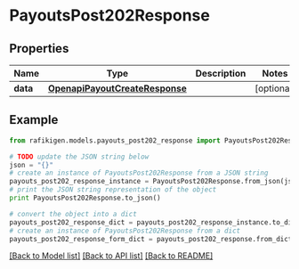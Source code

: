 # PayoutsPost202Response


## Properties
Name | Type | Description | Notes
------------ | ------------- | ------------- | -------------
**data** | [**OpenapiPayoutCreateResponse**](OpenapiPayoutCreateResponse.md) |  | [optional] 

## Example

```python
from rafikigen.models.payouts_post202_response import PayoutsPost202Response

# TODO update the JSON string below
json = "{}"
# create an instance of PayoutsPost202Response from a JSON string
payouts_post202_response_instance = PayoutsPost202Response.from_json(json)
# print the JSON string representation of the object
print PayoutsPost202Response.to_json()

# convert the object into a dict
payouts_post202_response_dict = payouts_post202_response_instance.to_dict()
# create an instance of PayoutsPost202Response from a dict
payouts_post202_response_form_dict = payouts_post202_response.from_dict(payouts_post202_response_dict)
```
[[Back to Model list]](../README.md#documentation-for-models) [[Back to API list]](../README.md#documentation-for-api-endpoints) [[Back to README]](../README.md)


